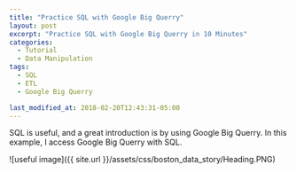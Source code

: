 ```yaml
---
title: "Practice SQL with Google Big Querry"
layout: post
excerpt: "Practice SQL with Google Big Querry in 10 Minutes"
categories:
  - Tutorial
  - Data Manipulation
tags:
  - SQL
  - ETL
  - Google Big Querry

last_modified_at: 2018-02-20T12:43:31-05:00
---
```


SQL is useful, and a great introduction is by using Google Big Querry.  In this example, I access Google Big Querry with SQL.

![useful image]({{ site.url }}/assets/css/boston_data_story/Heading.PNG)





